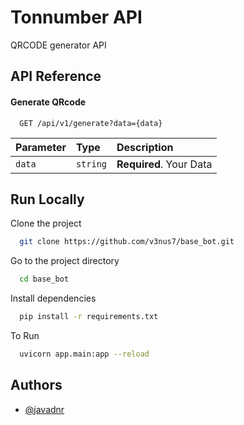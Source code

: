 
# Tonnumber API

QRCODE generator API


## API Reference

#### Generate QRcode

```http
  GET /api/v1/generate?data={data}
```

| Parameter | Type     | Description                |
| :-------- | :------- | :------------------------- |
| `data` | `string` | **Required**. Your Data |




## Run Locally

Clone the project

```bash
  git clone https://github.com/v3nus7/base_bot.git
```

Go to the project directory

```bash
  cd base_bot
```

Install dependencies

```bash
  pip install -r requirements.txt
```
To Run

```bash
  uvicorn app.main:app --reload
```

## Authors

- [@javadnr](https://github.com/javadnr)